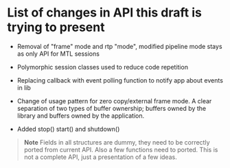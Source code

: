 # List of changes in API this draft is trying to present

- Removal of "frame" mode and rtp "mode", modified pipeline mode stays as only API for MTL sessions

- Polymorphic session classes used to reduce code repetition

- Replacing callback with event polling function to notify app about events in lib

- Change of usage pattern for zero copy/external frame mode. A clear separation of two types of
buffer ownership; buffers owned by the library and buffers owned by the application.

- Added stop() start() and shutdown()

> **Note**
> Fields in all structures are dummy, they need to be correctly ported from current API. Also a few functions need to ported.
> This is not a complete API, just a presentation of a few ideas.